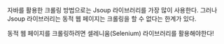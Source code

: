 자바를 활용한 크롤링 방법으로는 Jsoup 라이브러리를 가장 많이 사용한다. 그러나 Jsoup 라이브러리는 동적 웹 페이지는 크롤링을 할 수 없다는 한계가 있다.

동적 웹 페이지를 크롤링하려면 셀레니움(Selenium) 라이브러리를 활용해야한다!
